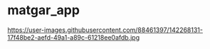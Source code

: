 # matgar_app
https://user-images.githubusercontent.com/88461397/142268131-17f48be2-aefd-49a1-a89c-61218ee0afdb.jpg
